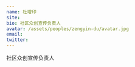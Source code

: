 ```yaml
---
name: 杜增印
site:
bio: 社区众创宣传负责人
avatar: /assets/peoples/zengyin-du/avatar.jpg
email: 
twitter: 
---
```

社区众创宣传负责人
